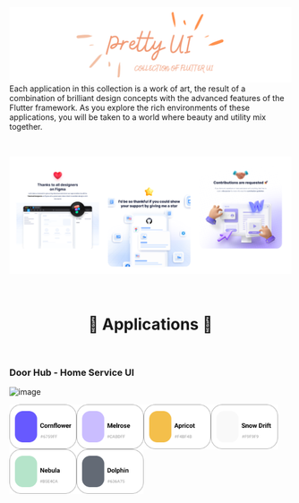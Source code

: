 ![banner](.github/images/new_banner.png)
Each application in this collection is a work of art, the result of a combination of brilliant design concepts with the advanced features of the Flutter framework. As you explore the rich environments of these applications, you will be taken to a world where beauty and utility mix together.

<br/>

![](.github/images/dashboard.png)

<br/>


<div align="center"><h1>🌟 Applications 🌟</h1></div>

<br/>

### Door Hub - Home Service UI

![image](https://github.com/moha-b/Pretty-Ui/assets/73842931/858a1edc-40a3-440e-8886-947760b158d3)

<img width="120" align="left" src="Door%20Hub/screenshots/color1.png"/>
<img width="120" align="left" src="Door%20Hub/screenshots/color2.png"/>
<img width="120" align="left" src="Door%20Hub/screenshots/color3.png"/>
<img width="120" align="left" src="Door%20Hub/screenshots/color4.png"/>
<img width="120" align="left" src="Door%20Hub/screenshots/color5.png"/>
<img width="120" align="left" src="Door%20Hub/screenshots/color6.png"/>


